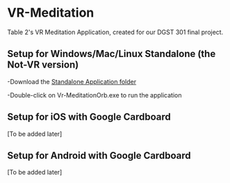 # VR-Meditation
 Table 2's VR Meditation Application, created for our DGST 301 final project.
 
 ## Setup for Windows/Mac/Linux Standalone (the Not-VR version)
  -Download the [Standalone Application folder](./Standalone-Application)
  
  -Double-click on Vr-MeditationOrb.exe to run the application
  
 ## Setup for iOS with Google Cardboard
   \[To be added later\]
   
 ## Setup for Android with Google Cardboard
   \[To be added later\]
 
